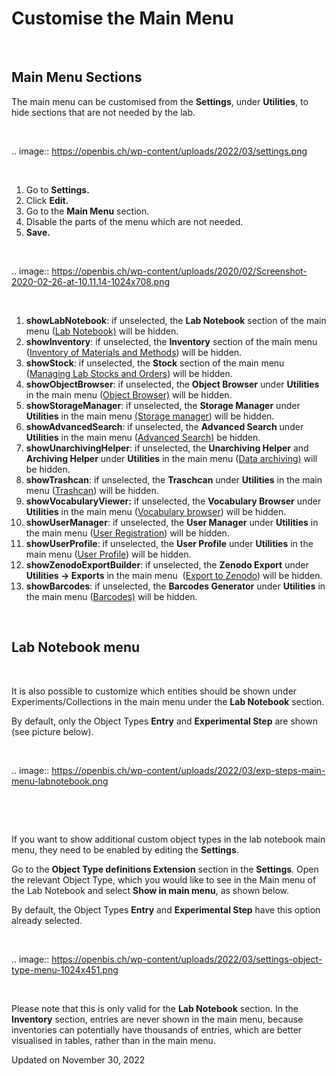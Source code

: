 Customise the Main Menu
=======================



 

Main Menu Sections
----

  
The main menu can be customised from the **Settings**, under
**Utilities**, to hide sections that are not needed by the lab.

 

.. image:: https://openbis.ch/wp-content/uploads/2022/03/settings.png

 

1.  Go to **Settings.**
2.  Click **Edit.**
3.  Go to the **Main Menu** section.
4.  Disable the parts of the menu which are not needed.
5.  **Save.**

 

.. image:: https://openbis.ch/wp-content/uploads/2020/02/Screenshot-2020-02-26-at-10.11.14-1024x708.png

 

1.  **showLabNotebook**: if unselected, the **Lab Notebook** section of
    the main menu ([Lab
    Notebook)](https://openbis.ch/index.php/docs/user-documentation-20-10-3/lab-notebook/)
    will be hidden.
2.  **showInventory**: if unselected, the **Inventory** section of the
    main menu ([Inventory of Materials and
    Methods](https://openbis.ch/index.php/docs/user-documentation-20-10-3/inventory-of-materials-and-methods/))
    will be hidden.
3.  **showStock**: if unselected, the **Stock** section of the main menu
    ([Managing Lab Stocks and
    Orders](https://openbis.ch/index.php/docs/user-documentation-20-10-3/managing-lab-stocks-and-orders-2/))
    will be hidden.
4.  **showObjectBrowser**: if unselected, the **Object Browser** under
    **Utilities** in the main menu ([Object
    Browser)](https://openbis.ch/index.php/docs/user-documentation-20-10-3/additional-functionalities/browse-entries-by-type/)
    will be hidden.
5.  **showStorageManager**: if unselected, the **Storage Manager** under
    **Utilities** in the main menu [(Storage
    manager](https://openbis.ch/index.php/docs/user-documentation-20-10-3/inventory-of-materials-and-methods/overview-of-lab-storages/))
    will be hidden.
6.  **showAdvancedSearch**: if unselected, the **Advanced Search** under
    **Utilities** in the main menu ([Advanced
    Search)](https://openbis.ch/index.php/docs/user-documentation-20-10-3/additional-functionalities/search/)
    be hidden.
7.  **showUnarchivingHelper**: if unselected, the **Unarchiving Helper**
    and **Archiving Helper** under **Utilities** in the main menu ([Data
    archiving)](https://openbis.ch/index.php/docs/user-documentation-20-10-3/data-archiving/)
    will be hidden.
8.  **showTrashcan**: if unselected, the **Traschcan** under
    **Utilities** in the main menu
    ([Trashcan](https://openbis.ch/index.php/docs/user-documentation-20-10-3/additional-functionalities/trashcan/))
    will be hidden.
9.  **showVocabularyViewer:** if unselected, the **Vocabulary
    Browser** under **Utilities** in the main menu ([Vocabulary
    browser](https://openbis.ch/index.php/docs/user-documentation-20-10-3/additional-functionalities/vocabulary-browser/))
    will be hidden.
10. **showUserManager**: if unselected, the **User Manager** under
    **Utilities** in the main menu ([User
    Registration](https://openbis.ch/index.php/docs/admin-documentation/user-registration/))
    will be hidden.
11. **showUserProfile**: if unselected, the **User Profile** under
    **Utilities** in the main menu ([User
    Profile](https://openbis.ch/index.php/docs/admin-documentation-20-10-3/user-registration/user-profile/))
    will be hidden.
12. **showZenodoExportBuilder**: if unselected, the **Zenodo
    Export** under **Utilities -&gt; Exports** in the main menu 
    ([Export to
    Zenodo](https://openbis.ch/index.php/docs/user-documentation-20-10-3/data-export/export-to-zenodo/))
    will be hidden.
13. **showBarcodes**: if unselected, the **Barcodes Generator** under
    **Utilities** in the main menu
    ([Barcodes)](https://openbis.ch/index.php/docs/user-documentation-20-10-3/inventory-of-materials-and-methods/barcodes/)
    will be hidden.

 

Lab Notebook menu
----

 

It is also possible to customize which entities should be shown under
Experiments/Collections in the main menu under the **Lab Notebook**
section.

By default, only the Object Types **Entry** and **Experimental Step**
are shown (see picture below).

 

.. image:: https://openbis.ch/wp-content/uploads/2022/03/exp-steps-main-menu-labnotebook.png

 

 

If you want to show additional custom object types in the lab notebook
main menu, they need to be enabled by editing the **Settings**. 

Go to the **Object Type definitions Extension** section in the
**Settings**. Open the relevant Object Type, which you would like to see
in the Main menu of the Lab Notebook and select **Show in main menu**,
as shown below.

By default, the Object Types **Entry** and **Experimental Step** have
this option already selected. 

 

.. image:: https://openbis.ch/wp-content/uploads/2022/03/settings-object-type-menu-1024x451.png

 

Please note that this is only valid for the **Lab Notebook** section. In
the **Inventory** section, entries are never shown in the main menu,
because inventories can potentially have thousands of entries, which are
better visualised in tables, rather than in the main menu.

Updated on November 30, 2022
